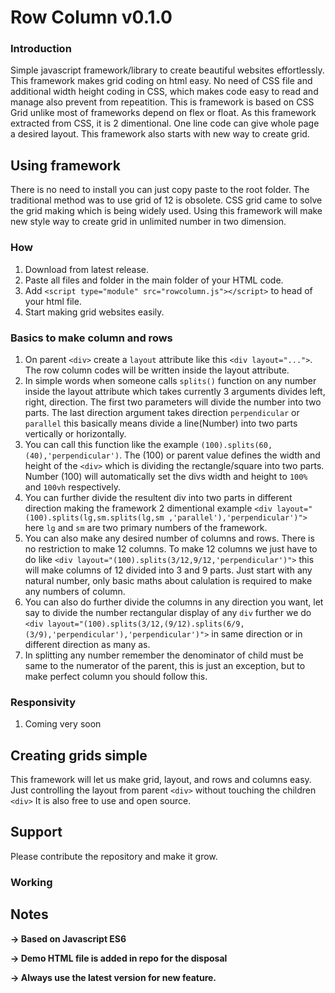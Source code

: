 # Row Column v0.1.0
 ### Introduction
 Simple javascript framework/library to create beautiful websites effortlessly.
 This framework makes grid coding on html easy. No need of CSS file and additional width height coding in CSS, which makes code easy to read and manage also prevent from repeatition. 
 This is framework is based on CSS Grid unlike most of frameworks depend on flex or float.
 As this framework extracted from CSS, it is 2 dimentional. One line code can give whole page a desired layout.
 This framework also starts with new way to create grid.
## Using framework
There is no need to install you can just copy paste to the root folder. The traditional method was to use grid of 12 is obsolete. CSS grid came to solve the grid making which is being widely used. Using this framework will make new style way to create grid in unlimited number in two dimension.
### How
 1. Download from latest release.
 2. Paste all files and folder in the main folder of your HTML code.
 3. Add `<script type="module" src="rowcolumn.js"></script>` to head of your html file.
 4. Start making grid websites easily.

### Basics to make column and rows
 1. On parent `<div>` create a `layout` attribute like this `<div layout="...">`. The row column codes will be written inside the layout attribute.
 2. In simple words when someone calls `splits()` function on any number inside the layout attribute which takes currently 3 arguments divides left, right, direction. The first two parameters will divide the number into two parts. The last direction argument takes direction `perpendicular` or `parallel` this basically means divide a line(Number) into two parts vertically or horizontally. 
 3. You can call this function like the example `(100).splits(60,(40),'perpendicular')`. The (100) or parent value defines the width and height of the `<div>` which is dividing the rectangle/square into two parts. Number (100) will automatically set the divs width and height to `100%` and `100vh` respectively.
 4. You can further divide the resultent div into two parts in different direction making the framework 2 dimentional example `<div layout="(100).splits(lg,sm.splits(lg,sm ,'parallel'),'perpendicular')">` here `lg` and `sm` are two primary numbers of the framework.
 5. You can also make any desired number of columns and rows. There is no restriction to make 12 columns. To make 12 columns we just have to do like `<div layout="(100).splits(3/12,9/12,'perpendicular')">` this will make columns of 12 divided into 3 and 9 parts. Just start with any natural number, only basic maths about calulation is required to make any numbers of column.
 6. You can also do further divide the columns in any direction you want, let say to divide the number rectangular display of any `div` further we do `<div layout="(100).splits(3/12,(9/12).splits(6/9,(3/9),'perpendicular'),'perpendicular')">` in same direction or in different direction as many as.
 7. In splitting any number remember the denominator of child must be same to the numerator of the parent, this is just an exception, but to make perfect column you should follow this.

### Responsivity
 1. Coming very soon

## Creating grids simple
 This framework will let us make grid, layout, and rows and columns easy. Just controlling the layout from parent `<div>` without touching the children `<div>` It is also free to use and open source.
 
## Support 
 Please contribute the repository and make it grow.
 ### Working
 

## Notes
**-> Based on Javascript ES6**

**-> Demo HTML file is added in repo for the disposal**

**-> Always use the latest version for new feature.**

